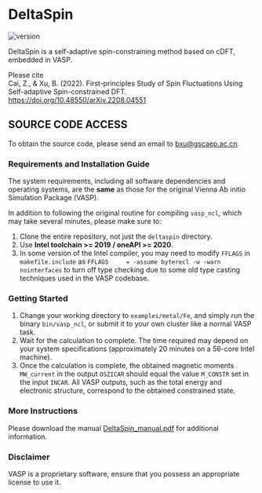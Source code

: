 # DeltaSpin

![version](https://img.shields.io/badge/version-1.0.0-blue)

DeltaSpin is a self-adaptive spin-constraining method based on cDFT, embedded in VASP.

Please cite  
Cai, Z., & Xu, B. (2022). First-principles Study of Spin Fluctuations Using Self-adaptive Spin-constrained DFT.
https://doi.org/10.48550/arXiv.2208.04551

## SOURCE CODE ACCESS
To obtain the source code, please send an email to bxu@gscaep.ac.cn.

### Requirements and Installation Guide
The system requirements, including all software dependencies and operating systems, are the **same** as those for the original Vienna Ab initio Simulation Package (VASP).

In addition to following the original routine for compiling `vasp_ncl`, which may take several minutes, please make sure to:
1. Clone the entire repository, not just the `deltaspin` directory. 
2. Use **Intel toolchain >= 2019 / oneAPI >= 2020**.
3. In some version of the Intel compiler, you may need to modify `FFLAGS` in `makefile.include` as `FFLAGS     = -assume byterecl -w -warn nointerfaces` to turn off type checking due to some old type casting techniques used in the VASP codebase.

### Getting Started
1. Change your working directory to `examples/metal/Fe`, and simply run the binary `bin/vasp_ncl`, or submit it to your own cluster like a normal VASP task.
2. Wait for the calculation to complete. The time required may depend on your system specifications (approximately 20 minutes on a 56-core Intel machine).
3. Once the calculation is complete, the obtained magnetic moments `MW_current` in the output `OSZICAR` should equal the value `M_CONSTR` set in the input `INCAR`. All VASP outputs, such as the total energy and electronic structure, correspond to the obtained constrained state.

### More Instructions
Please download the manual [DeltaSpin_manual.pdf](https://github.com/caizefeng/DeltaSpin/files/11144318/DeltaSpin_Manual.2.pdf) for additional information.

### Disclaimer
VASP is a proprietary software, ensure that you possess an appropriate license to use it.
